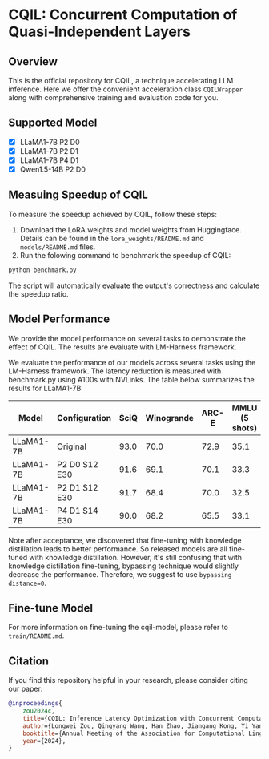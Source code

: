 # CQIL: Concurrent Computation of Quasi-Independent Layers

## Overview

This is the official repository for CQIL, a technique accelerating LLM inference. Here we offer the convenient acceleration class `CQILWrapper` along with comprehensive training and evaluation code for you.

## Supported Model

- [x] LLaMA1-7B P2 D0
- [x] LLaMA1-7B P2 D1
- [x] LLaMA1-7B P4 D1
- [x] Qwen1.5-14B P2 D0

## Measuing Speedup of CQIL

To measure the speedup achieved by CQIL, follow these steps:
1. Download the LoRA weights and model weights from Huggingface. Details can be found in the `lora_weights/README.md` and `models/README.md` files.
2. Run the folowing command to benchmark the speedup of CQIL:

```bash
python benchmark.py
```

The script will automatically evaluate the output's correctness and calculate the speedup ratio.

## Model Performance

We provide the model performance on several tasks to demonstrate the effect of CQIL. The results are evaluate with LM-Harness framework.

We evaluate the performance of our models across several tasks using the LM-Harness framework. The latency reduction is measured with benchmark.py using A100s with NVLinks. The table below summarizes the results for LLaMA1-7B:

| Model    | Configuration | SciQ | Winogrande | ARC-E | MMLU (5 shots) | Latency Reduction |
| -------- | ------------- | ---- | ---------- | ----- | -------------- | ----------------- |
| LLaMA1-7B | Original     | 93.0 | 70.0 | 72.9 | 35.1 | 0% |
| LLaMA1-7B | P2 D0 S12 E30 | 91.6 | 69.1 | 70.1 | 33.3 | 26.2% |
| LLaMA1-7B | P2 D1 S12 E30 | 91.7 | 68.4 | 70.0 | 32.5 | / |
| LLaMA1-7B | P4 D1 S14 E30 | 90.0 | 68.2 | 65.5 | 33.1 | 37.4% |

Note after acceptance, we discovered that fine-tuning with knowledge distillation leads to better performance. So released models are all fine-tuned with knowledge distillation. However, it's still confusing that with knowledge distillation fine-tuning, bypassing technique would slightly decrease the performance. Therefore, we suggest to use `bypassing distance=0`.

## Fine-tune Model

For more information on fine-tuning the cqil-model, please refer to `train/README.md`.

## Citation

If you find this repository helpful in your research, please consider citing our paper:

```bibtex
@inproceedings{
    zou2024c,
    title={CQIL: Inference Latency Optimization with Concurrent Computation of Quasi-Independent Layers},
    author={Longwei Zou, Qingyang Wang, Han Zhao, Jiangang Kong, Yi Yang, Yangdong Deng},
    booktitle={Annual Meeting of the Association for Computational Linguistics},
    year={2024},
}
```